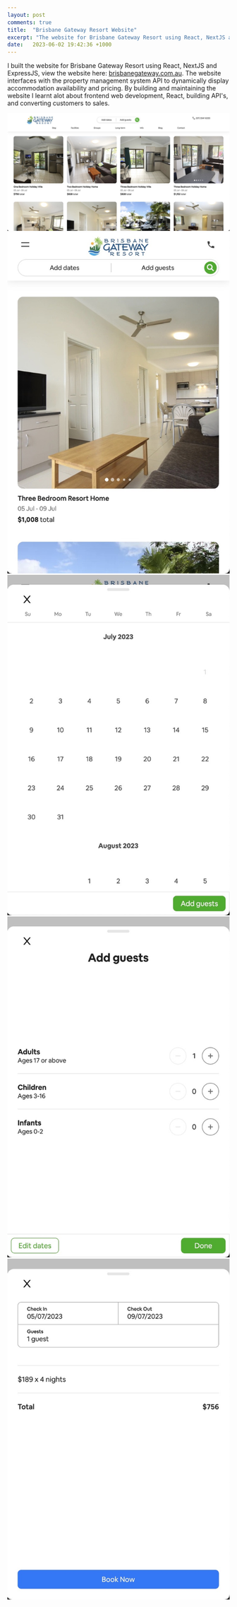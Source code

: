 ```yaml
---
layout: post
comments: true
title:  "Brisbane Gateway Resort Website"
excerpt: "The website for Brisbane Gateway Resort using React, NextJS and ExpressJS. The website interfaces with the property management system API to dynamically display accommodation availability and pricing"
date:   2023-06-02 19:42:36 +1000
---
```




I built the website for Brisbane Gateway Resort using React, NextJS and ExpressJS, view the website here: <a href="https://brisbanegateway.com.au/" target="_blank">brisbanegateway.com.au</a>. The website interfaces with the property management system API to dynamically display accommodation availability and pricing. By building and maintaining the website I learnt alot about frontend web development, React, building API's, and converting customers to sales.

<img src="/assets/brisbane_gateway_resort_website/stay_desktop.jpeg" class="styled-image">
<img src="/assets/brisbane_gateway_resort_website/stay_mobile.jpeg" class="styled-image">
<img src="/assets/brisbane_gateway_resort_website/date_picker.jpeg" class="styled-image">
<img src="/assets/brisbane_gateway_resort_website/add_guests_view.jpeg" class="styled-image">
<img src="/assets/brisbane_gateway_resort_website/checkout_view.jpeg" class="styled-image">
